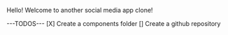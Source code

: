 Hello! Welcome to another social media app clone!

---TODOS---
[X] Create a components folder
[] Create a github repository